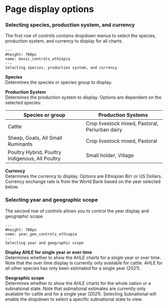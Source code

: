 # Page display options

<h3>Selecting species, production system, and currency</h3>
<p>
The first row of controls contains dropdown menus to select the species, production system, and currency to display for all charts.
</p>

```{figure} ../Images/basic_controls_ethiopia.png
---
#height: 700px
name: basic_controls_ethiopia
---
Selecting species, production system, and currency
```

<p><b>Species</b><br />
Determines the species or species group to display.
</p>
<p><b>Production System</b><br />
Determines the production system to display. Options are dependent on the selected species:
</p>

| Species or group | Production Systems |
| --- | --- |
| Cattle | Crop livestock mixed, Pastoral, Periurban dairy |
| Sheep, Goats, All Small Ruminants | Crop livestock mixed, Pastoral |
| Poultry Hybrid, Poultry Indigenous, All Poultry | Small holder, Village |

<p><b>Currency</b><br />
Determines the currency to display. Options are Ethiopian Birr or US Dollars. Currency exchange rate is from the World Bank based on the year selected below.
</p>

<h3>Selecting year and geographic scope</h3>
<p>
The second row of controls allows you to control the year display and geographic scope.
</p>

```{figure} ../Images/year_geo_controls_ethiopia.png
---
#height: 700px
name: year_geo_controls_ethiopia
---
Selecting year and geographic scope
```

<p><b>Display AHLE for single year or over time</b><br />
Determines whether to show the AHLE charts for a single year or over time. Note that the over time display is currently only available for cattle. AHLE for all other species has only been estimated for a single year (2021).
</p>
<p><b>Geographic scope</b><br />
Determines whether to show the AHLE charts for the whole nation or a subnational state. Note that subnational estimates are currently only available for cattle and for a single year (2021). Selecting Subnational will enable the dropdown to select a specific subnational state to view.
</p>
